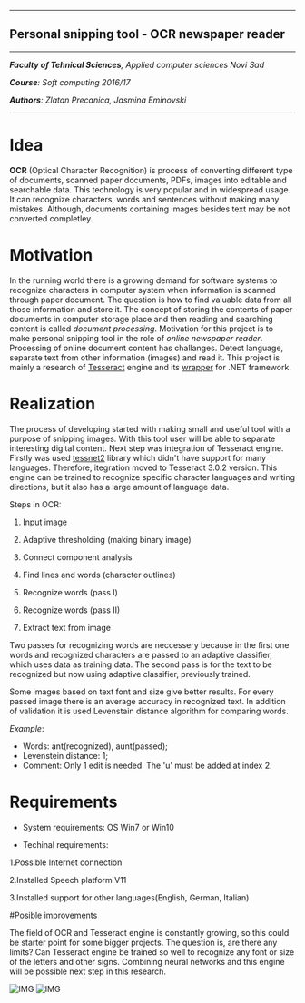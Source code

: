 - - - 
## Personal snipping tool - OCR newspaper reader
- - -

_**Faculty of Tehnical Sciences**, Applied computer sciences Novi Sad_

_**Course**: Soft computing 2016/17_

_**Authors**: Zlatan Precanica, Jasmina Eminovski_
___________________________________________________________________________________________________________

# Idea 

**OCR** (Optical Character Recognition) is process of converting different type of documents, scanned paper documents, PDFs, images into editable and searchable data.
This technology is very popular and in widespread usage. It can recognize characters, words and sentences without making many mistakes. Although, documents containing images besides text may be not converted completley. 

# Motivation

In the running world there is a growing demand for software systems to recognize characters in computer system when information is scanned through paper document. The question is how to find valuable data from all those information and store it. The concept of storing the contents of paper documents in computer storage place and then reading and searching content is called _document processing_.
Motivation for this project is to make personal snipping tool in the role of _online newspaper reader_. Processing of online document content has challanges. Detect language, separate text from other information (images) and read it.
This project is mainly a research of [Tesseract](https://github.com/tesseract-ocr) engine and its 
[wrapper](https://github.com/charlesw/tesseract) for .NET  framework.

# Realization

The process of developing started with making small and useful tool with a purpose of snipping images. With this tool user will be able to separate interesting digital content. Next step was integration of Tesseract engine. Firstly was used [tessnet2](http://www.pixel-technology.com/freeware/tessnet2/) library which didn't have support for many languages. Therefore, itegration moved to Tesseract 3.0.2 version. This engine can be trained to recognize specific character languages and writing directions, but it also has a large amount of language data.

Steps in OCR:

1. Input image

2. Adaptive thresholding (making binary image)

3. Connect component analysis

4. Find lines and words (character outlines)

5. Recognize words (pass I)

6. Recognize words (pass II)

7. Extract text from image

Two passes for recognizing words are neccessery because in the first one words and recognized characters are passed to an adaptive classifier, which uses data as training data. The second pass is for the text to be recognized but now  using adaptive classifier, previously trained.

Some images based on text font and size give better results. For every passed image there is an average accuracy in recognized text. In addition of validation it is used Levenstain distance algorithm for comparing words.

_Example_:

- Words: ant(recognized), aunt(passed);
- Levenstein distance: 1;
- Comment: Only 1 edit is needed. The 'u' must be added at index 2.


# Requirements
- System requirements: OS Win7 or Win10

- Techinal requirements: 
	
1.Possible Internet connection
	
2.Installed Speech platform V11
	
3.Installed support for other languages(English, German, Italian)


#Posible improvements

The field of OCR and Tesseract engine is constantly growing, so this could be starter point for some bigger projects. The question is, are there any limits? Can Tesseract engine be trained so well to recognize any font or size of the letters and other signs. Combining neural networks and this engine will be possible next step in this research.

![IMG](http://i67.tinypic.com/2nir2bs.png[/IMG])
![IMG](http://i67.tinypic.com/2ij3znq.png[/IMG])
